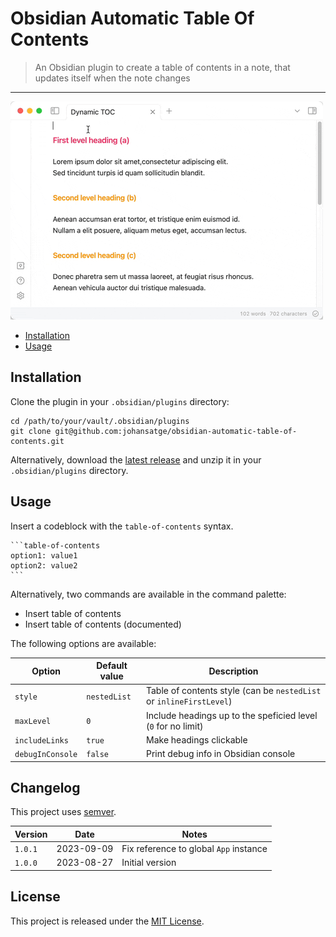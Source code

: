 # Obsidian Automatic Table Of Contents

> An Obsidian plugin to create a table of contents in a note, that updates itself when the note changes

---

![demo](images/demo.gif)

- [Installation](#installation)
- [Usage](#usage)

## Installation

Clone the plugin in your `.obsidian/plugins` directory:

```shell
cd /path/to/your/vault/.obsidian/plugins
git clone git@github.com:johansatge/obsidian-automatic-table-of-contents.git
```

Alternatively, download the [latest release](https://github.com/johansatge/obsidian-automatic-table-of-contents/releases) and unzip it in your `.obsidian/plugins` directory.

## Usage

Insert a codeblock with the `table-of-contents` syntax.

````
```table-of-contents
option1: value1
option2: value2
```
````

Alternatively, two commands are available in the command palette:

- Insert table of contents
- Insert table of contents (documented)

The following options are available:

| Option | Default value | Description |
| --- | --- | --- |
| `style` | `nestedList` | Table of contents style (can be `nestedList` or `inlineFirstLevel`) |
| `maxLevel` | `0` | Include headings up to the speficied level (`0` for no limit) |
| `includeLinks` | `true` | Make headings clickable |
| `debugInConsole` | `false` | Print debug info in Obsidian console |

## Changelog

This project uses [semver](http://semver.org/).

| Version | Date | Notes |
| --- | --- | --- |
| `1.0.1` | 2023-09-09 | Fix reference to global `App` instance |
| `1.0.0` | 2023-08-27 | Initial version |

## License

This project is released under the [MIT License](license.md).
